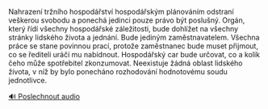 
Nahrazení tržního hospodářství hospodářským plánováním odstraní veškerou svobodu a ponechá jedinci pouze právo být poslušný. Orgán, který řídí všechny hospodářské záležitosti, bude dohlížet na všechny stránky lidského života a jednání. Bude jediným zaměstnavatelem. Všechna práce se stane povinnou prací, protože zaměstnanec bude muset přijmout, co se řediteli uráčí mu nabídnout. Hospodářský car bude určovat, co a kolik čeho může spotřebitel zkonzumovat. Neexistuje žádná oblast lidského života, v níž by bylo ponecháno rozhodování hodnotovému soudu jednotlivce.

[🔊 Poslechnout audio](/data/7-paragraphs/audio/chapter_58/para_003-Nahrazen-trnho-hospodstv-hospodskm-plnov.mp3)
